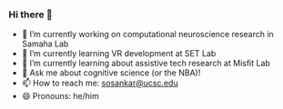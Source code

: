### Hi there 👋
- 🔭 I’m currently working on computational neuroscience research in Samaha Lab
- 🌱 I’m currently learning VR development at SET Lab
- 🌱 I’m currently learning about assistive tech research at Misfit Lab
- 💬 Ask me about cognitive science (or the NBA)!
- 📫 How to reach me: sosankar@ucsc.edu
- 😄 Pronouns: he/him
<!--
**sosankar/sosankar** is a ✨ _special_ ✨ repository because its `README.md` (this file) appears on your GitHub profile.

Here are some ideas to get you started:


-->
